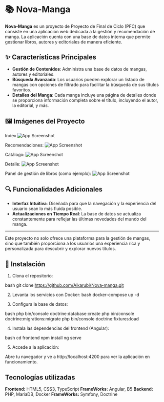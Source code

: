 # **📚 Nova-Manga**

**Nova-Manga** es un proyecto de Proyecto de Final de Ciclo (PFC) que consiste en una aplicación web dedicada a la gestión y recomendación de manga. La aplicación cuenta con una base de datos interna que permite gestionar libros, autores y editoriales de manera eficiente. 

## **✨ Características Principales**

- **Gestión de Contenidos**: Administra una base de datos de mangas, autores y editoriales.
- **Búsqueda Avanzada**: Los usuarios pueden explorar un listado de mangas con opciones de filtrado para facilitar la búsqueda de sus títulos favoritos.
- **Detalles del Manga**: Cada manga incluye una página de detalles donde se proporciona información completa sobre el título, incluyendo el autor, la editorial, y más.

## **🖼️ Imágenes del Proyecto**
Index
![App Screenshot](/Documentation/)

Recomendaciones:
![App Screenshot](/Documentation/screenshot/reco.png)

Catálogo:
![App Screenshot](/JS%20PROYECTOS/DOM/input-color-rgb/imagenes/DOM4.png)

Detalle:
![App Screenshot](/JS%20PROYECTOS/DOM/input-color-rgb/imagenes/DOM4.png)

Panel de gestión de libros (como ejemplo):
![App Screenshot](/JS%20PROYECTOS/DOM/input-color-rgb/imagenes/DOM4.png)

## **🔍 Funcionalidades Adicionales**

- **Interfaz Intuitiva**: Diseñada para que la navegación y la experiencia del usuario sean lo más fluida posible.
- **Actualizaciones en Tiempo Real**: La base de datos se actualiza constantemente para reflejar las últimas novedades del mundo del manga.

---

Este proyecto no solo ofrece una plataforma para la gestión de mangas, sino que también proporciona a los usuarios una experiencia rica y personalizada para descubrir y explorar nuevos títulos.


## **🚀 Instalación**

1. Clona el repositorio:
   
bash
   git clone https://github.com/Aikarubi/Nova-manga.git

2. Levanta los servicios con Docker:
bash
   docker-compose up -d

3. Configura la base de datos:

bash
   php bin/console doctrine:database:create
   php bin/console doctrine:migrations:migrate
   php bin/console doctrine:fixtures:load

4. Instala las dependencias del frontend (Angular):

bash
   cd frontend
   npm install
   ng serve

5. Accede a la aplicación:

Abre tu navegador y ve a http://localhost:4200 para ver la aplicación en funcionamiento.

   


## **Tecnologías utilizadas**

**Frontend:** HTML5, CSS3, TypeScript
**FrameWorks:** Angular, B5
**Backend:** PHP, MariaDB, Docker
**FrameWorks:** Symfony, Doctrine
